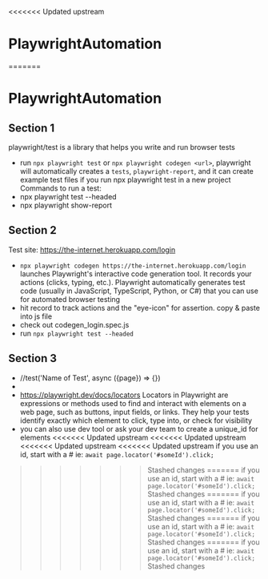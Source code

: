 <<<<<<< Updated upstream
# PlaywrightAutomation
=======
# PlaywrightAutomation

## Section 1
playwright/test is a library that helps you write and run browser tests
- run `npx playwright test` or `npx playwright codegen <url>`, playwright will automatically creates a `tests`, `playwright-report`, and it can create example test files if you run npx playwright test in a new project 
Commands to run a test: 
- npx playwright test --headed
- npx playwright show-report

## Section 2
Test site: https://the-internet.herokuapp.com/login
- `npx playwright codegen https://the-internet.herokuapp.com/login`  launches Playwright's interactive code generation tool. It records your actions (clicks, typing, etc.). Playwright automatically generates test code (usually in JavaScript, TypeScript, Python, or C#) that you can use for automated browser testing
- hit record to track actions and the "eye-icon" for assertion. copy & paste into js file
- check out codegen_login.spec.js 
- run `npx playwright test --headed`

## Section 3
- //test('Name of Test', async ({page}) => {})
- 
- https://playwright.dev/docs/locators Locators in Playwright are expressions or methods used to find and interact with elements on a web page, such as buttons, input fields, or links. They help your tests identify exactly which element to click, type into, or check for visibility
- you can also use dev tool or ask your dev team to create a unique_id for elements
<<<<<<< Updated upstream
<<<<<<< Updated upstream
<<<<<<< Updated upstream
<<<<<<< Updated upstream
if you use an id, start with a # ie: `await page.locator('#someId').click;` 
>>>>>>> Stashed changes
=======
if you use an id, start with a # ie: `await page.locator('#someId').click;` 
>>>>>>> Stashed changes
=======
if you use an id, start with a # ie: `await page.locator('#someId').click;` 
>>>>>>> Stashed changes
=======
if you use an id, start with a # ie: `await page.locator('#someId').click;` 
>>>>>>> Stashed changes
=======
if you use an id, start with a # ie: `await page.locator('#someId').click;` 
>>>>>>> Stashed changes

